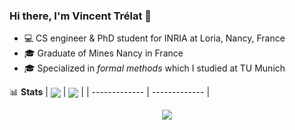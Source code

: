 ### Hi there, I'm Vincent Trélat 👋
 - 💻 CS engineer & PhD student for INRIA at Loria, Nancy, France
 - 🎓 Graduate of Mines Nancy in France
 - 🎓 Specialized in *formal methods* which I studied at TU Munich

📊 **Stats**
| <img align="center" src="https://readme-stats.clckblog.space/api?username=VTrelat&show_icons=true&include_all_commits=true&theme=tokyonight&hide_border=true" /> | <img align="center" src="https://readme-stats.clckblog.space/api/top-langs/?username=VTrelat&layout=compact&theme=tokyonight&hide_border=true" /> |
| ------------- | ------------- |


<p align="center">
 <img src="https://profile-counter.glitch.me/VTrelat/count.svg" />
</p>
